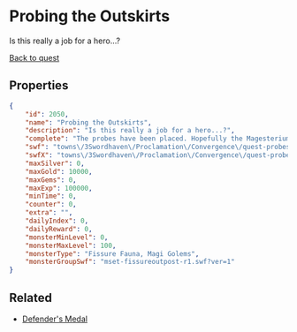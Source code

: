 # Probing the Outskirts

Is this really a job for a hero...?

[Back to quest](../quests.md)

## Properties

```json
{
    "id": 2050,
    "name": "Probing the Outskirts",
    "description": "Is this really a job for a hero...?",
    "complete": "The probes have been placed. Hopefully the Magesterium can gather whatever data they need.",
    "swf": "towns\/3Swordhaven\/Proclamation\/Convergence\/quest-probes.swf",
    "swfX": "towns\/3Swordhaven\/Proclamation\/Convergence\/quest-probes-x.swf",
    "maxSilver": 0,
    "maxGold": 10000,
    "maxGems": 0,
    "maxExp": 100000,
    "minTime": 0,
    "counter": 0,
    "extra": "",
    "dailyIndex": 0,
    "dailyReward": 0,
    "monsterMinLevel": 0,
    "monsterMaxLevel": 100,
    "monsterType": "Fissure Fauna, Magi Golems",
    "monsterGroupSwf": "mset-fissureoutpost-r1.swf?ver=1"
}
```

## Related

- [Defender's Medal](../items/495-defender-s-medal.md)

